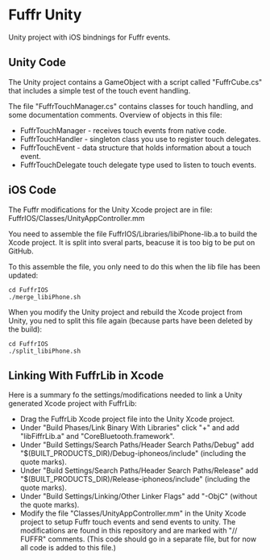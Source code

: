 # Fuffr Unity

Unity project with iOS bindnings for Fuffr events.

## Unity Code

The Unity project contains a GameObject with a script called "FuffrCube.cs" that includes a simple test of the touch event handling.

The file "FuffrTouchManager.cs" contains classes for touch handling, and some documentation comments. Overview of objects in this file:

* FuffrTouchManager - receives touch events from native code.
* FuffrTouchHandler - singleton class you use to register touch delegates.
* FuffrTouchEvent - data structure that holds information about a touch event.
* FuffrTouchDelegate  touch delegate type used to listen to touch events.

## iOS Code

The Fuffr modifications for the Unity Xcode project are in file: FuffrIOS/Classes/UnityAppController.mm

You need to assemble the file FuffrIOS/Libraries/libiPhone-lib.a to build the Xcode project. It is split into sveral parts, beacuse it is too big to be put on GitHub.

To this assemble the file, you only need to do this when the lib file has been updated:

    cd FuffrIOS
    ./merge_libiPhone.sh

When you modify the Unity project and rebuild the Xcode project from Unity, you ned to split this file again (because parts have been deleted by the build):

    cd FuffrIOS
    ./split_libiPhone.sh

## Linking With FuffrLib in Xcode

Here is a summary fo the settings/modifications needed to link a Unity generated Xcode project with FuffrLib:

* Drag the FuffrLib Xcode project file into the Unity Xcode project.
* Under "Build Phases/Link Binary With Libraries" click "+" and add "libFiffrLib.a" and "CoreBluetooth.framework".
* Under "Build Settings/Search Paths/Header Search Paths/Debug" add "$(BUILT_PRODUCTS_DIR)/Debug-iphoneos/include" (including the quote marks).
* Under "Build Settings/Search Paths/Header Search Paths/Release" add "$(BUILT_PRODUCTS_DIR)/Release-iphoneos/include" (including the quote marks).
* Under "Build Settings/Linking/Other Linker Flags" add "-ObjC" (without the quote marks).
* Modify the file "Classes/UnityAppController.mm" in the Unity Xcode project to setup Fuffr touch events and send events to unity. The modifications are found in this repository and are marked with "// FUFFR" comments. (This code should go in a separate file, but for now all code is added to this file.)


